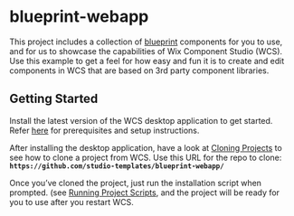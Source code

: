 # blueprint-webapp
This project includes a collection of [blueprint](https://blueprintjs.com) components for you to use, and for us to showcase the capabilities of Wix Component Studio (WCS).
Use this example to get a feel for how easy and fun it is to create and edit components in WCS that are based on 3rd party component libraries.

## Getting Started
Install the latest version of the WCS desktop application to get started. Refer [here](https://component-studio.wixanswers.com/en/article/kb32828) for prerequisites and setup instructions.

After installing the desktop application, have a look at [Cloning Projects](https://component-studio.wixanswers.com/en/article/kb37629) to see how to clone a project from WCS. Use this URL for the repo to clone: **`https://github.com/studio-templates/blueprint-webapp/`**

Once you’ve cloned the project, just run the installation script when prompted.
(see [Running Project Scripts](https://component-studio.wixanswers.com/en/article/kb37621]), and the project will be ready for you to use after you restart WCS.
